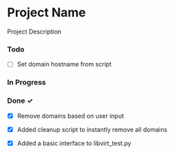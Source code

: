 # Project Name

Project Description

### Todo

- [ ] Set domain hostname from script  

### In Progress


### Done ✓

- [x] Remove domains based on user input  
- [x] Added cleanup script to instantly remove all domains  
- [x] Added a basic interface to libvirt_test.py  

